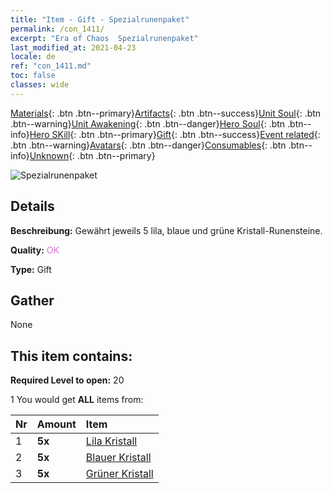 ```yaml
---
title: "Item - Gift - Spezialrunenpaket"
permalink: /con_1411/
excerpt: "Era of Chaos  Spezialrunenpaket"
last_modified_at: 2021-04-23
locale: de
ref: "con_1411.md"
toc: false
classes: wide
---
```

 [Materials](/ItemsDE/){: .btn .btn--primary}[Artifacts](/ItemsDE/Artifacts/){: .btn .btn--success}[Unit Soul](/ItemsDE/UnitSoul/){: .btn .btn--warning}[Unit Awakening](/ItemsDE/UnitAwakening/){: .btn .btn--danger}[Hero Soul](/ItemsDE/HeroSoul/){: .btn .btn--info}[Hero SKill](/ItemsDE/HeroSkill/){: .btn .btn--primary}[Gift](/ItemsDE/Gift/){: .btn .btn--success}[Event related](/ItemsDE/Events/){: .btn .btn--warning}[Avatars](/ItemsDE/Avatars/){: .btn .btn--danger}[Consumables](/ItemsDE/Consumables/){: .btn .btn--info}[Unknown](/ItemsDE/Unknown/){: .btn .btn--primary}

 ![Spezialrunenpaket](/images/t/i_907025.png)

## Details
 **Beschreibung:** Gewährt jeweils 5 lila, blaue und grüne Kristall-Runensteine.

 **Quality:** <span style="color: #DA70D6">OK</span>

 **Type:** Gift

## Gather

  None

## This item contains:

 **Required Level to open:** 20

 1 You would get **ALL** items  from:

  | Nr | Amount |     Item    |
  |:---|:-------|:------------|
  | 1 |  **5x** | [Lila Kristall](/ItemsDE/con_720/) |  | 
  | 2 |  **5x** | [Blauer Kristall](/ItemsDE/con_716/) |  | 
  | 3 |  **5x** | [Grüner Kristall](/ItemsDE/con_711/) |  | 
